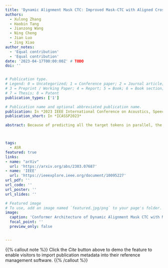 ```yaml
---
title: 'Dynamic Alignment Mask CTC: Improved Mask-CTC with Aligned Cross Entropy'
authors:
  - Xulong Zhang
  - Haobin Tang
  - Jianzong Wang
  - Ning Cheng
  - Jian Luo
  - Jing Xiao
author_notes:
  - 'Equal contribution'
  - 'Equal contribution' 
date: '2023-04-17T00:00:00Z' # TODO
doi: ''


# Publication type.
# Legend: 0 = Uncategorized; 1 = Conference paper; 2 = Journal article;
# 3 = Preprint / Working Paper; 4 = Report; 5 = Book; 6 = Book section;
# 7 = Thesis; 8 = Patent
publication_types: ['1']

# Publication name and optional abbreviated publication name.
publication: In *2023 IEEE International Conference on Acoustics, Speech and Signal Processing*
publication_short: In *ICASSP2023*

abstract: Because of predicting all the target tokens in parallel, the non-autoregressive models greatly improve the decoding efficiency of speech recognition compared with traditional autoregressive models. In this work, we present dynamic alignment Mask CTC, introducing two methods{:} (1) Aligned Cross Entropy (AXE), finding the monotonic alignment that minimizes the cross-entropy loss through dynamic programming, (2) Dynamic Rectification, creating new training samples by replacing some masks with model predicted tokens. The AXE ignores the absolute position alignment between prediction and ground truth sentence and focuses on tokens matching in relative order. The dynamic rectification method makes the model capable of simulating the non-mask but possible wrong tokens, even if they have high confidence. Our experiments on WSJ dataset demonstrated that not only AXE loss but also the rectification method could improve the WER performance of Mask CTC.



tags:
  - ASR
featured: true
links:
- name: "arXiv"
  url: 'https://arxiv.org/abs/2303.07687'
- name: 'IEEE'
  url: 'https://ieeexplore.ieee.org/document/10095227'
url_pdf: ''
url_code: ''
url_poster: ''
url_slides: ''

# Featured image
# To use, add an image named `featured.jpg/png` to your page's folder.
image:
  caption: 'Conformer Architecture of Dynamic Alignment Mask CTC with Mask and Dynamic Rectification Methods'
  focal_point: ''
  preview_only: false


---
```


{{% callout note %}}
Click the _Cite_ button above to demo the feature to enable visitors to import publication metadata into their reference management software.
{{% /callout %}}

